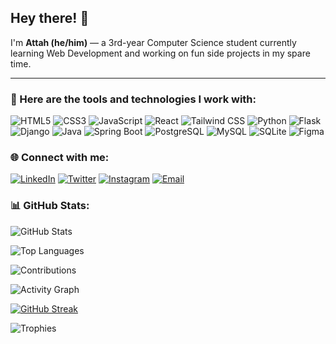 ## Hey there! 👋  
I'm **Attah (he/him)** — a 3rd-year Computer Science student currently learning Web Development and working on fun side projects in my spare time.  

---

### 🧰 Here are the tools and technologies I work with:

![HTML5](https://img.shields.io/badge/HTML5-E34F26?logo=html5&logoColor=white&style=for-the-badge)
![CSS3](https://img.shields.io/badge/CSS3-1572B6?logo=css&logoColor=white&style=for-the-badge)
![JavaScript](https://img.shields.io/badge/JavaScript-F7DF1E?logo=javascript&logoColor=black&style=for-the-badge)
![React](https://img.shields.io/badge/React-20232A?logo=react&logoColor=61DAFB&style=for-the-badge)
![Tailwind CSS](https://img.shields.io/badge/Tailwind_CSS-38B2AC?logo=tailwind-css&logoColor=white&style=for-the-badge)
![Python](https://img.shields.io/badge/Python-3776AB?logo=python&logoColor=white&style=for-the-badge)
![Flask](https://img.shields.io/badge/Flask-000000?logo=flask&logoColor=white&style=for-the-badge)
![Django](https://img.shields.io/badge/Django-092E20?logo=django&logoColor=white&style=for-the-badge)
![Java](https://img.shields.io/badge/Java-007396?logo=java&logoColor=white&style=for-the-badge)
![Spring Boot](https://img.shields.io/badge/Spring_Boot-6DB33F?logo=spring-boot&logoColor=white&style=for-the-badge)
![PostgreSQL](https://img.shields.io/badge/PostgreSQL-4169E1?logo=postgresql&logoColor=white&style=for-the-badge)
![MySQL](https://img.shields.io/badge/MySQL-4479A1?logo=mysql&logoColor=white&style=for-the-badge)
![SQLite](https://img.shields.io/badge/SQLite-003B57?logo=sqlite&logoColor=white&style=for-the-badge)
![Figma](https://img.shields.io/badge/Figma-F24E1E?logo=figma&logoColor=white&style=for-the-badge)


### 🌐 Connect with me:

[![LinkedIn](https://img.shields.io/badge/LinkedIn-0A66C2?logo=linkedin&logoColor=white&style=for-the-badge)](https://www.linkedin.com/in/attah-sunday1)
[![Twitter](https://img.shields.io/badge/twitter-1DA1F2?logo=x&logoColor=white&style=for-the-badge)](https://www.twitter.com/athsocial)
[![Instagram](https://img.shields.io/badge/Instagram-E4405F?logo=instagram&logoColor=white&style=for-the-badge)](https://www.instagram.com/athsocial)
[![Email](https://img.shields.io/badge/Email-D14836?logo=gmail&logoColor=white&style=for-the-badge)](mailto:attahsundayjr@gmail.com)



### 📊 GitHub Stats:

![GitHub Stats](https://github-readme-stats.vercel.app/api?username=athsnd1&show_icons=true&theme=tokyonight&hide_border=false)


![Top Languages](https://github-readme-stats.vercel.app/api/top-langs/?username=athsnd1&layout=compact&theme=tokyonight&hide_border=false)


![Contributions](https://github.com/athsnd1.png?tab=overview&from=2025-01-01&to=2025-12-31)


![Activity Graph](https://github-readme-activity-graph.vercel.app/graph?username=athsnd1&theme=tokyo-night&hide_border=false)


[![GitHub Streak](https://github-readme-streak-stats.herokuapp.com?user=athsnd1&theme=tokyonight)](https://git.io/streak-stats)


![Trophies](https://github-profile-trophy.vercel.app/?username=athsnd1&theme=tokyonight&margin-w=10&no-frame=false)


